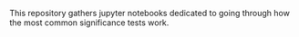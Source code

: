 This repository gathers jupyter notebooks dedicated to going through how the most common significance tests work.
